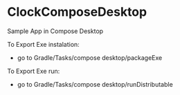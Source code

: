 # ClockComposeDesktop
Sample App in Compose Desktop

To Export Exe instalation:
- go to Gradle/Tasks/compose desktop/packageExe

To Export Exe run:
- go to Gradle/Tasks/compose desktop/runDistributable
